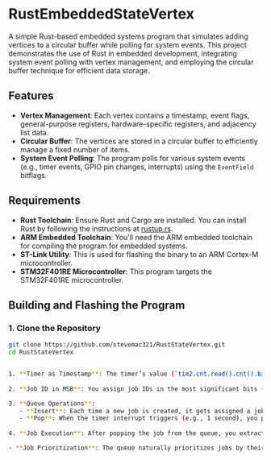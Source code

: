 # RustEmbeddedStateVertex

A simple Rust-based embedded systems program that simulates adding vertices to a circular buffer while polling for system events. This project demonstrates the use of Rust in embedded development, integrating system event polling with vertex management, and employing the circular buffer technique for efficient data storage.

## Features

- **Vertex Management**: Each vertex contains a timestamp, event flags, general-purpose registers, hardware-specific registers, and adjacency list data.
- **Circular Buffer**: The vertices are stored in a circular buffer to efficiently manage a fixed number of items.
- **System Event Polling**: The program polls for various system events (e.g., timer events, GPIO pin changes, interrupts) using the `EventField` bitflags.

## Requirements

- **Rust Toolchain**: Ensure Rust and Cargo are installed. You can install Rust by following the instructions at [rustup.rs](https://rustup.rs).
- **ARM Embedded Toolchain**: You'll need the ARM embedded toolchain for compiling the program for embedded systems.
- **ST-Link Utility**: This is used for flashing the binary to an ARM Cortex-M microcontroller.
- **STM32F401RE Microcontroller**: This program targets the STM32F401RE microcontroller.

## Building and Flashing the Program

### 1. Clone the Repository

```bash
git clone https://github.com/stevemac321/RustStateVertex.git
cd RustStateVertex


1. **Timer as Timestamp**: The timer’s value (`tim2.cnt.read().cnt().bits()`) is captured and stored as the timestamp. This acts as the chronological portion of the data.
   
2. **Job ID in MSB**: You assign job IDs in the most significant bits (MSBs) of the integer, using the remaining bits for the timestamp. This way, the job ID is prioritized in the priority queue.

3. **Queue Operations**: 
   - **Insert**: Each time a new job is created, it gets assigned a job ID in the MSBs and is combined with the current timer value in the lower bits.
   - **Pop**: When the timer interrupt triggers (e.g., 1 second), you pop the highest-priority job from the priority queue, determined first by the job ID (MSBs) and then by the timestamp (lower bits).
   
4. **Job Execution**: After popping the job from the queue, you extract the job ID and timestamp, pass them to a single job-handling function that prints them out (or performs any required actions).

- **Job Prioritization**: The queue naturally prioritizes jobs by their job ID. If two jobs share the same job ID, the timestamp (or timer value) will act as the tie-breaker.
  

